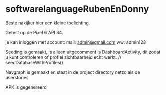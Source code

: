 # softwarelanguageRubenEnDonny

Beste nakijker hier een kleine toelichting.



Getest op de Pixel 6 API 34.

je kan inloggen met account:
mail: admin@gmail.com
ww: admin123

Seeding is gemaakt, is alleen uitgecomment is DashboardActivity, dit zodat u kunt controleren
of profiel zichtbaarheid echt werkt.
//        seedDatabaseWithProfiles()

Navgraph is gemaakt en staat in de project directory netzo als de userstories

APK is gegenereerd